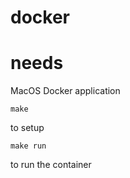 # docker

# needs
MacOS Docker application

```make```

to setup

```make run```

to run the container
